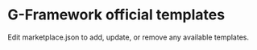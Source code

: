 # G-Framework official templates

Edit marketplace.json to add, update, or remove any available templates.
